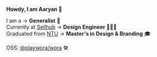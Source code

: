 **Howdy, I am Aaryan 👋**

I am a → **Generalist** 🐧 <br /> Currently at [Sellhub](https://sellhub.cx) → **Design Engineer 👨🏻‍💻** <br /> Graduated from [NTU](https://ntu.ac.uk) → **Master's in Design & Branding** 🎓

OSS: [@playwora/wora](https://github.com/playwora/wora) 🛠️
